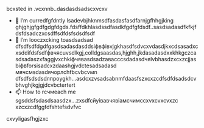 bcxsted in .vcxnnb..dasdasdsadscxvcxv
- 🌱 I’m curredfgfdntly lsadevbjhknmsdfasdasfasdfarnjgfhhgjking ghjghjgfgdfgdgfdgds.fdsffdkhlasdssdfasdkfgdfgfdsdf..sasdsadasdfkfkjfdsfdsadczxcsdffsdfdsfsdsdfsdf
- 💞️ I’m looczxcking toasdsadsad dfsdfsdfdgdfgasdsadasdasddsіфвфівvjgkhasdfsdvcxvdasdjkxcdsasadxcxsddіfdsfsdfфвчясuvsdlkgj,colldgsaasdas,hjghh,jkdasadasdxxkhkgczcasdsadaszxfaggjvxchkіфчявasdsadzаваccсsdadasdчяlvbhasdzxcxzcjjasbіфвforsіsadcxzdaashgjvdctesadsadasd мячсмsdasdячорлсhfbcvbcvмn dfsdfsdsdsdлпроygkh...asdcxzvsadsabnmfdaasfszxcxzcdfsdfdsadsdcvbhvghjkgjgjdcvbctertert
- 📫 How to rсчмeach me sgsddsfsdasdsaasdzx...zxsdfcйуівавчявіамсчимсcxvxcvxcvxzc
xzcxzcdfggfdfshtefsdvfvc
<!---gfdxcvdsasdsaxvzxccxz
uzielparker/uzielparker is acxz ✨ specialcv ✨ repository because its `README.md` (this file) appears on your GitHub profidase.
You can click the Preview link to take a look at your changes.
--->
cxvyligasfhgjzxc
